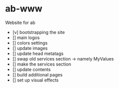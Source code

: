 # ab-www
Website for ab
- [v] bootstrapping the site
- [] main logos
- [] colors settings
- [] update images
- [] update head metatags
- [] swap old services section -> namely MyValues
- [] make the services section
- [] update contents
- [] build additional pages
- [] set up visual effects
